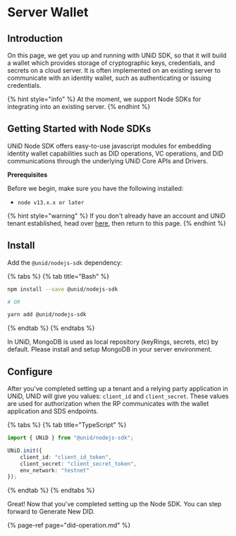 # Server Wallet

## Introduction

On this page, we get you up and running with UNiD SDK, so that it will build a wallet which provides storage of cryptographic keys, credentials, and secrets on a cloud server. It is often implemented on an existing server to communicate with an identity wallet, such as authenticating or issuing credentials.

{% hint style="info" %}
At the moment, we support Node SDKs for integrating into an existing server.
{% endhint %}

## Getting Started with Node SDKs

UNiD Node SDK offers easy-to-use javascript modules for embedding identity wallet capabilities such as DID operations, VC operations, and DID communications through the underlying UNiD Core APIs and Drivers.

**Prerequisites**

Before we begin, make sure you have the following installed:

* `node v13.x.x or later`

{% hint style="warning" %}
If you don't already have an account and UNiD tenant established, head over [here](https://docs.getunid.io), then return to this page.
{% endhint %}

## Install

Add the `@unid/nodejs-sdk` dependency:

{% tabs %}
{% tab title="Bash" %}
```bash
npm install --save @unid/nodejs-sdk

# OR

yarn add @unid/nodejs-sdk
```
{% endtab %}
{% endtabs %}

In UNiD, MongoDB is used as local repository \(keyRings, secrets, etc\) by default. Please install and setup MongoDB in your server environment.

## Configure

After you've completed setting up a tenant and a relying party application in UNiD, UNiD will give you values: `client_id` and `client_secret`. These values are used for authorization when the RP communicates with the wallet application and SDS endpoints.

{% tabs %}
{% tab title="TypeScript" %}
```typescript
import { UNiD } from "@unid/nodejs-sdk";

UNiD.init({
    client_id: "client_id_token",
    client_secret: "client_secret_token",
    env_network: "testnet"
});
```
{% endtab %}
{% endtabs %}

Great! Now that you've completed setting up the Node SDK. You can step forward to Generate New DID.

{% page-ref page="did-operation.md" %}

